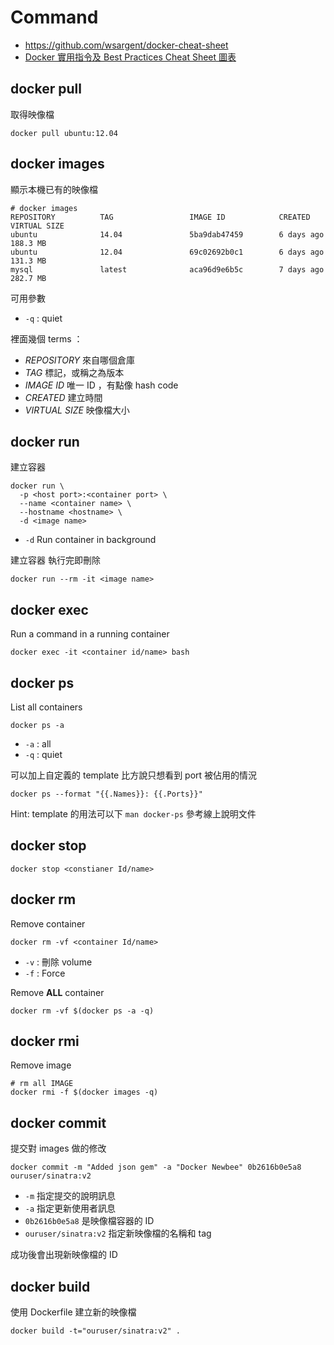 Command
=======

* https://github.com/wsargent/docker-cheat-sheet
* [Docker 實用指令及 Best Practices Cheat Sheet 圖表](https://blog.wu-boy.com/2016/03/docker-commands-and-best-practices-cheat-sheet/)

docker pull
-----------

取得映像檔

    docker pull ubuntu:12.04

docker images
-------------

顯示本機已有的映像檔

    # docker images
    REPOSITORY          TAG                 IMAGE ID            CREATED             VIRTUAL SIZE
    ubuntu              14.04               5ba9dab47459        6 days ago          188.3 MB
    ubuntu              12.04               69c02692b0c1        6 days ago          131.3 MB
    mysql               latest              aca96d9e6b5c        7 days ago          282.7 MB

可用參數

* `-q` : quiet

裡面幾個 terms ：

* *REPOSITORY* 來自哪個倉庫
* *TAG* 標記，或稱之為版本
* *IMAGE ID* 唯一 ID ，有點像 hash code
* *CREATED* 建立時間
* *VIRTUAL SIZE* 映像檔大小

docker run
----------

建立容器

    docker run \
      -p <host port>:<container port> \
      --name <container name> \
      --hostname <hostname> \
      -d <image name>

* `-d` Run container in background

建立容器 執行完即刪除

    docker run --rm -it <image name>

docker exec
----------

Run a command in a running container

    docker exec -it <container id/name> bash

docker ps
----------

List all containers

    docker ps -a

* `-a` : all
* `-q` : quiet

可以加上自定義的 template 比方說只想看到 port 被佔用的情況

    docker ps --format "{{.Names}}: {{.Ports}}"

Hint: template 的用法可以下 `man docker-ps` 參考線上說明文件

docker stop
----------

    docker stop <constianer Id/name>

docker rm
----------

Remove container

    docker rm -vf <container Id/name>

* `-v` : 刪除 volume
* `-f` : Force

Remove **ALL** container

    docker rm -vf $(docker ps -a -q)

docker rmi
----------

Remove image

    # rm all IMAGE
    docker rmi -f $(docker images -q)

docker commit
-------------

提交對 images 做的修改

    docker commit -m "Added json gem" -a "Docker Newbee" 0b2616b0e5a8 ouruser/sinatra:v2

* `-m` 指定提交的說明訊息
* `-a` 指定更新使用者訊息
* `0b2616b0e5a8` 是映像檔容器的 ID
* `ouruser/sinatra:v2` 指定新映像檔的名稱和 tag

成功後會出現新映像檔的 ID

docker build
------------

使用 Dockerfile 建立新的映像檔

    docker build -t="ouruser/sinatra:v2" .
